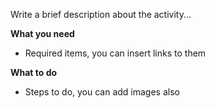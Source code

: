 
Write a brief description about the activity...

**What you need**

* Required items, you can insert links to them

**What to do**

* Steps to do, you can add images also
